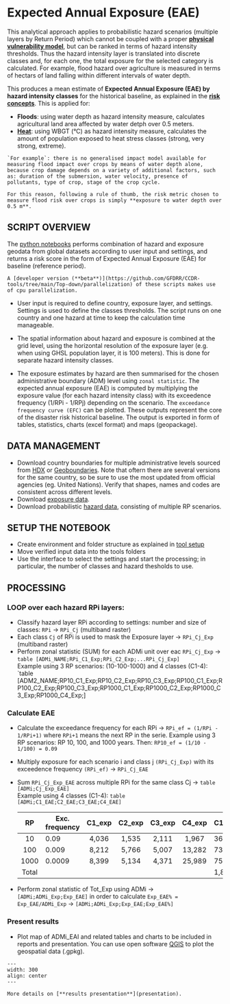 # Expected Annual Exposure (EAE) 

This analytical approach applies to probabilistic hazard scenarios (multiple layers by Return Period) which cannot be coupled with a proper [**physical vulnerability model**](intro-vulnerability.md), but can be ranked in terms of hazard intensity thresholds.
Thus the hazard intensity layer is translated into discrete classes and, for each one, the total exposure for the selected category is calculated.
For example, flood hazard over agriculture is measured in terms of hectars of land falling within different intervals of water depth.

This produces a mean estimate of **Expected Annual Exposure (EAE) by hazard intensity classes** for the historical baseline, as explained in the [**risk concepts**](intro-risk.md). This is applied for:

- **Floods**: using water depth as hazard intensity measure, calculates agricultural land area affected by water detph over 0.5 meters.
- [**Heat**](https://github.com/GFDRR/CCDR-tools/blob/main/Top-down/notebooks/Heat_stress.ipynb): using WBGT (°C) as hazard intensity measure, calculates the amount of population exposed to heat stress classes (strong, very strong, extreme).

```{note}
`For example`: there is no generalised impact model available for measuring flood impact over crops by means of water depth alone, because crop damage depends on a variety of additional factors, such as: duration of the submersion, water velocity, presence of pollutants, type of crop, stage of the crop cycle.

For this reason, following a rule of thumb, the risk metric chosen to measure flood risk over crops is simply **exposure to water depth over 0.5 m**.
```

## SCRIPT OVERVIEW

The [python notebooks](https://github.com/GFDRR/CCDR-tools/blob/main/Top-down/notebooks/CCDR.ipynb) performs combination of hazard and exposure geodata from global datasets according to user input and settings, and returns a risk score in the form of Expected Annual Exposure (EAE) for baseline (reference period). 

```{note}
A [developer version (**beta**)](https://github.com/GFDRR/CCDR-tools/tree/main/Top-down/parallelization) of these scripts makes use of cpu parallelization.
```

- User input is required to define country, exposure layer, and settings. Settings is used to define the classes thresholds. The script runs on one country and one hazard at time to keep the calculation time manageable.

- The spatial information about hazard and exposure is combined at the grid level, using the horizontal resolution of the exposure layer (e.g. when using GHSL population layer, it is 100 meters). This is done for separate hazard intensity classes.

- The exposure estimates by hazard are then summarised for the chosen administrative boundary (ADM) level using `zonal statistic`. The expected annual exposure (EAE) is computed by multiplying the exposure value (for each hazard intensity class) with its exceedence frequency (1/RPi - 1/RPj) depending on the scenario. The `exceedance frequency curve (EFC)` can be plotted. These outputs represent the core of the disaster risk historical baseline. The output is exported in form of tables, statistics, charts (excel format) and maps (geopackage).

## DATA MANAGEMENT

- Download country boundaries for multiple administrative levels sourced from [HDX](https://data.humdata.org/dataset) or [Geoboundaries](https://www.geoboundaries.org). Note that oftern there are several versions for the same country, so be sure to use the most updated from official agencies (eg. United Nations). Verify that shapes, names and codes are consistent across different levels.
- Download [exposure data](global-exposure.md).
- Download probabilistic [hazard data](global-hazard.md), consisting of multiple RP scenarios.

## SETUP THE NOTEBOOK

- Create environment and folder structure as explained in [tool setup](tool-setup.md)
- Move verified input data into the tools folders
- Use the interface to select the settings and start the processing; in particular, the number of classes and hazard thesholds to use.

## PROCESSING

### LOOP over each hazard RPi layers:
  - Classify hazard layer RPi according to settings: number and size of classes: `RPi` -> `RPi_Cj` (multiband raster)
  - Each class `Cj` of RPi is used to mask the Exposure layer -> `RPi_Cj_Exp` (multiband raster)
  - Perform zonal statistic (SUM) for each ADMi unit over eac `RPi_Cj_Exp` -> `table [ADMi_NAME;RPi_C1_Exp;RPi_C2_Exp;...RPi_Cj_Exp]`<br>
    Example using 3 RP scenarios: (10-100-1000) and 4 classes (C1-4): `table [ADM2_NAME;RP10_C1_Exp;RP10_C2_Exp;RP10_C3_Exp;RP100_C1_Exp;RP100_C2_Exp;RP100_C3_Exp;RP1000_C1_Exp;RP1000_C2_Exp;RP1000_C3_Exp;RP1000_C4_Exp;]

### Calculate EAE
  - Calculate the exceedance frequency for each RPi -> `RPi_ef = (1/RPi - 1/RPi+1)` where `RPi+1` means the next RP in the serie.
    Example using 3 RP scenarios: RP 10, 100, and 1000 years. Then: `RP10_ef = (1/10 - 1/100) = 0.09`
  - Multiply exposure for each scenario i and class j `(RPi_Cj_Exp)` with its exceedence frequency `(RPi_ef)` -> `RPi_Cj_EAE`
  - Sum `RPi_Cj_Exp_EAE` across multiple RPi for the same class Cj -> `table [ADMi;Cj_Exp_EAE]`<br>
    Example using 4 classes (C1-4): `table [ADMi;C1_EAE;C2_EAE;C3_EAE;C4_EAE]`

	| RP | Exc. frequency | C1_exp | C2_exp | C3_exp | C4_exp | C1_EAE | C2_EAE | C3_EAE | C4_EAE |
	|:---:|---|:---:|:---:|:---:|:---:|---|:---:|:---:|:---:|
	| 10 | 0.09 | 4,036 | 1,535 | 2,111 | 1,967 | 363 | 138 | 190 | 177 |
	| 100 | 0.009 | 8,212 | 5,766 | 5,007 | 13,282 | 739 | 519 | 451 | 1,195 |
	| 1000 | 0.0009 | 8,399 | 5,134 | 4,371 | 25,989 | 756 | 462 | 393 | 2,339 |
	| Total | | | | | | 1,858 | 1,119 | 1,034 | 3,711 |
  
  - Perform zonal statistic of Tot_Exp using ADMi -> `[ADMi;ADMi_Exp;Exp_EAE]` in order to calculate `Exp_EAE% = Exp_EAE/ADMi_Exp` -> `[ADMi;ADMi_Exp;Exp_EAE;Exp_EAE%]`

### Present results

<!--
- Plot Exceedance Frequency Curve for selected hazard threshold. Example for flood, considering ten RP scenarios and a threshold of 0.5 m for cropland exposure:<br>
    ![immagine](https://user-images.githubusercontent.com/44863827/201049813-008d5fbc-3195-4289-ba18-34a126fe434e.png)
-->

- Plot map of ADMi_EAI and related tables and charts to be included in reports and presentation. You can use open software [QGIS](https://www.qgis.org/en/site/forusers/download.html) to plot the geospatial data (.gpkg).

```{figure} images/EAE_FL_agri.jpg
---
width: 300
align: center
---
```

```{seealso}
More details on [**results presentation**](presentation).
```